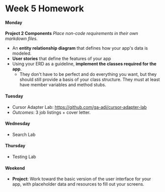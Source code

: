 # Week 5 Homework

#### Monday

**Project 2 Components**
*Place non-code requirements in their own markdown files.*

- An **entity relationship diagram** that defines how your app's data is modeled.
- **User stories** that define the features of your app
- Using your ERD as a guideline, **implement the classes required for the app**.
  - They don't have to be perfect and do everything you want, but they should still provide a basis of your class structure. They must at least have member variables and method stubs.

#### Tuesday

- Cursor Adapter Lab: https://github.com/ga-adi/cursor-adapter-lab
- _Outcomes_: 3 job listings + cover letter.

#### Wednesday

- Search Lab

#### Thursday

- Testing Lab

#### Weekend

- **Project**: Work toward the basic version of the user interface for your app, with placeholder data and resources to fill out your screens.
